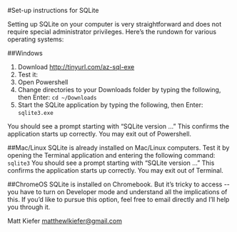#Set-up instructions for SQLite 

Setting up SQLite on your computer is very straightforward and does not require special administrator privileges. Here’s the rundown for various operating systems:

##Windows
1. Download http://tinyurl.com/az-sql-exe
2. Test it:
  1. Open Powershell
  2. Change directories to your Downloads folder by typing the following, then Enter: 
  `cd ~/Downloads`
  3. Start the SQLite application by typing the following, then Enter: 
  `sqlite3.exe`

You should see a prompt starting with “SQLite version …”
This confirms the application starts up correctly. You may exit out of Powershell.

##Mac/Linux
SQLite is already installed on Mac/Linux computers. Test it by opening the Terminal application and entering the following command: `sqlite3`
You should see a prompt starting with “SQLite version …”
This confirms the application starts up correctly. You may exit out of Terminal.

##ChromeOS
SQLite is installed on Chromebook. But it’s tricky to access -- you have to turn on Developer mode and understand all the implications of this. If you’d like to pursue this option, feel free to email directly and I’ll help you through it.

Matt Kiefer
matthewlkiefer@gmail.com

